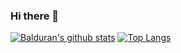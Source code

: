 ### Hi there 👋

[![Balduran's github stats](https://github-readme-stats.vercel.app/api?username=balduran)]()
[![Top Langs](https://github-readme-stats.vercel.app/api/top-langs/?username=balduran&layout=compact)]()

<!--
**balduran/balduran** is a ✨ _special_ ✨ repository because its `README.md` (this file) appears on your GitHub profile.

Here are some ideas to get you started:

- 🔭 I’m currently working on ...
- 🌱 I’m currently learning ...
- 👯 I’m looking to collaborate on ...
- 🤔 I’m looking for help with ...
- 💬 Ask me about ...
- 📫 How to reach me: ...
- 😄 Pronouns: ...
- ⚡ Fun fact: ...
-->

